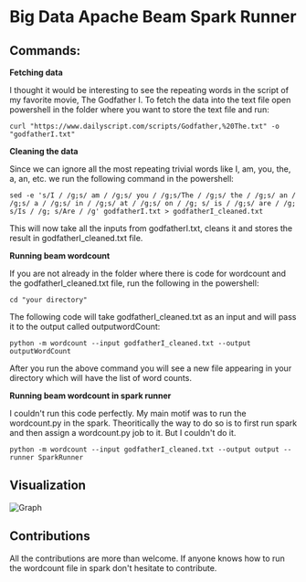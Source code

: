 # Big Data Apache Beam Spark Runner


## Commands:

**Fetching data**

I thought it would be interesting to see the repeating words in the script of my favorite movie, The Godfather I.
To fetch the data into the text file open powershell in the folder where you want to store the text file and run:

 ```curl "https://www.dailyscript.com/scripts/Godfather,%20The.txt" -o "godfatherI.txt"```


**Cleaning the data**

Since we can ignore all the most repeating trivial words like I, am, you, the, a, an, etc. we run the following command in the powershell:

 ```sed -e 's/I / /g;s/ am / /g;s/ you / /g;s/The / /g;s/ the / /g;s/ an / /g;s/ a / /g;s/ in / /g;s/ at / /g;s/ on / /g; s/ is / /g;s/ are / /g; s/Is / /g; s/Are / /g' godfatherI.txt > godfatherI_cleaned.txt```

This will now take all the inputs from godfatherI.txt, cleans it and stores the result in godfatherI_cleaned.txt file.

**Running beam wordcount**

If you are not already in the folder where there is code for wordcount and the godfatherI_cleaned.txt file, run the following in the powershell:

```cd "your directory"```

The following code will take godfatherI_cleaned.txt as an input and will pass it to the output called outputwordCount:

```python -m wordcount --input godfatherI_cleaned.txt --output outputWordCount```

After you run the above command you will see a new file appearing in your directory which will have the list of word counts.


**Running beam wordcount in spark runner**

I couldn't run this code perfectly. My main motif was to run the wordcount.py in the spark. Theoritically the way to do so is to first run spark and then assign a wordcount.py job to it. But I couldn't do it.

```python -m wordcount --input godfatherI_cleaned.txt --output output --runner SparkRunner```



## Visualization
![Graph](https://raw.githubusercontent.com/spsaroj/bigdata-spark-runner/main/chart.PNG)

## Contributions

All the contributions are more than welcome. If anyone knows how to run the wordcount file in spark don't hesitate to contribute.